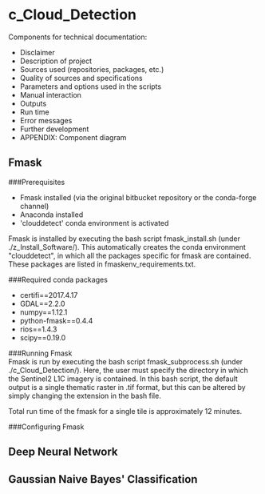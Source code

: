 # c_Cloud_Detection
Components for technical documentation:
*    Disclaimer
*    Description of project
*    Sources used (repositories, packages, etc.)
*    Quality of sources and specifications
*    Parameters and options used in the scripts
*    Manual interaction
*    Outputs
*    Run time
*    Error messages
*    Further development
*    APPENDIX: Component diagram


## Fmask
###Prerequisites
* Fmask installed (via the original bitbucket repository or the conda-forge channel)
* Anaconda installed
* 'clouddetect' conda environment is activated 

Fmask is installed by executing the bash script fmask_install.sh (under ./z_Install_Software/). This 
automatically creates the conda environment "clouddetect", in which all the packages specific for fmask are 
  contained. These packages are listed in fmaskenv_requirements.txt. 
  

###Required conda packages
* certifi==2017.4.17
* GDAL==2.2.0
* numpy==1.12.1
* python-fmask==0.4.4
* rios==1.4.3
* scipy==0.19.0

###Running Fmask  
Fmask is run by executing the bash script fmask_subprocess.sh (under ./c_Cloud_Detection/). Here, the 
 user must specify the directory in which the Sentinel2 L1C imagery is contained.
 In this bash script, the default output is a single thematic raster in .tif format, but this 
  can be altered by simply changing the extension in the bash file. 

Total run time of the fmask for a single tile is approximately 12 minutes.

###Configuring Fmask




## Deep Neural Network


## Gaussian Naive Bayes' Classification 
